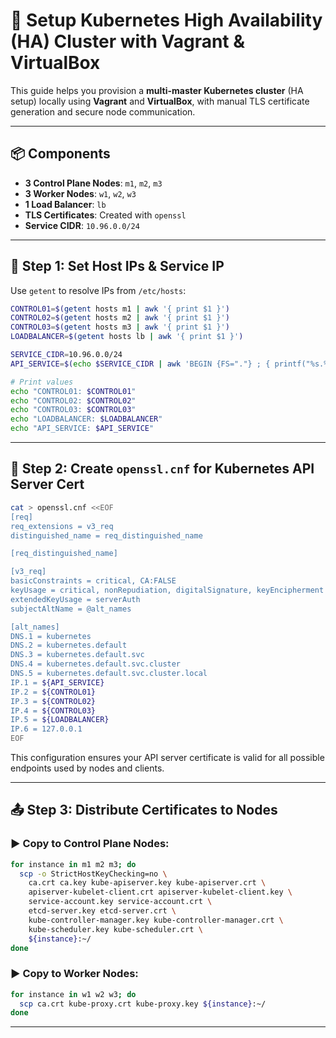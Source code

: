 # 🚀 Setup Kubernetes High Availability (HA) Cluster with Vagrant & VirtualBox

This guide helps you provision a **multi-master Kubernetes cluster** (HA setup) locally using **Vagrant** and **VirtualBox**, with manual TLS certificate generation and secure node communication.

---

## 📦 Components

- **3 Control Plane Nodes**: `m1`, `m2`, `m3`
- **3 Worker Nodes**: `w1`, `w2`, `w3`
- **1 Load Balancer**: `lb`
- **TLS Certificates**: Created with `openssl`
- **Service CIDR**: `10.96.0.0/24`

---

## 🔧 Step 1: Set Host IPs & Service IP

Use `getent` to resolve IPs from `/etc/hosts`:

```bash
CONTROL01=$(getent hosts m1 | awk '{ print $1 }')
CONTROL02=$(getent hosts m2 | awk '{ print $1 }')
CONTROL03=$(getent hosts m3 | awk '{ print $1 }')
LOADBALANCER=$(getent hosts lb | awk '{ print $1 }')

SERVICE_CIDR=10.96.0.0/24
API_SERVICE=$(echo $SERVICE_CIDR | awk 'BEGIN {FS="."} ; { printf("%s.%s.%s.1", $1, $2, $3) }')

# Print values
echo "CONTROL01: $CONTROL01"
echo "CONTROL02: $CONTROL02"
echo "CONTROL03: $CONTROL03"
echo "LOADBALANCER: $LOADBALANCER"
echo "API_SERVICE: $API_SERVICE"
```

---

## 🔐 Step 2: Create `openssl.cnf` for Kubernetes API Server Cert

```bash
cat > openssl.cnf <<EOF
[req]
req_extensions = v3_req
distinguished_name = req_distinguished_name

[req_distinguished_name]

[v3_req]
basicConstraints = critical, CA:FALSE
keyUsage = critical, nonRepudiation, digitalSignature, keyEncipherment
extendedKeyUsage = serverAuth
subjectAltName = @alt_names

[alt_names]
DNS.1 = kubernetes
DNS.2 = kubernetes.default
DNS.3 = kubernetes.default.svc
DNS.4 = kubernetes.default.svc.cluster
DNS.5 = kubernetes.default.svc.cluster.local
IP.1 = ${API_SERVICE}
IP.2 = ${CONTROL01}
IP.3 = ${CONTROL02}
IP.4 = ${CONTROL03}
IP.5 = ${LOADBALANCER}
IP.6 = 127.0.0.1
EOF
```

This configuration ensures your API server certificate is valid for all possible endpoints used by nodes and clients.

---

## 📤 Step 3: Distribute Certificates to Nodes

### ▶️ Copy to **Control Plane Nodes**:

```bash
for instance in m1 m2 m3; do
  scp -o StrictHostKeyChecking=no \
    ca.crt ca.key kube-apiserver.key kube-apiserver.crt \
    apiserver-kubelet-client.crt apiserver-kubelet-client.key \
    service-account.key service-account.crt \
    etcd-server.key etcd-server.crt \
    kube-controller-manager.key kube-controller-manager.crt \
    kube-scheduler.key kube-scheduler.crt \
    ${instance}:~/
done
```

### ▶️ Copy to **Worker Nodes**:

```bash
for instance in w1 w2 w3; do
  scp ca.crt kube-proxy.crt kube-proxy.key ${instance}:~/
done
```

---
